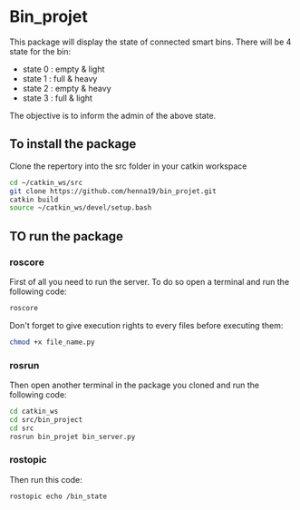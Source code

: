 # Bin_projet
This package will display the state of connected smart bins. There will be 4 state for the bin:
* state 0 : empty & light
* state 1 : full & heavy
* state 2 : empty & heavy
* state 3 : full & light

The objective is to inform the admin of the above state. 

## To install the package
Clone the repertory into the src folder in your catkin workspace

```sh
cd ~/catkin_ws/src
git clone https://github.com/henna19/bin_projet.git
catkin build
source ~/catkin_ws/devel/setup.bash
```

## TO run the package
### roscore

First of all you need to run the server. To do so open a terminal and run the following code:

```sh 
roscore
```

Don't forget to give execution rights to every files before executing them:
```sh 
chmod +x file_name.py
```
### rosrun
Then open another terminal in the package you cloned and run the following code:

```sh
cd catkin_ws
cd src/bin_project
cd src
rosrun bin_projet bin_server.py
```

### rostopic
Then run this code:
```sh
rostopic echo /bin_state
``` 
